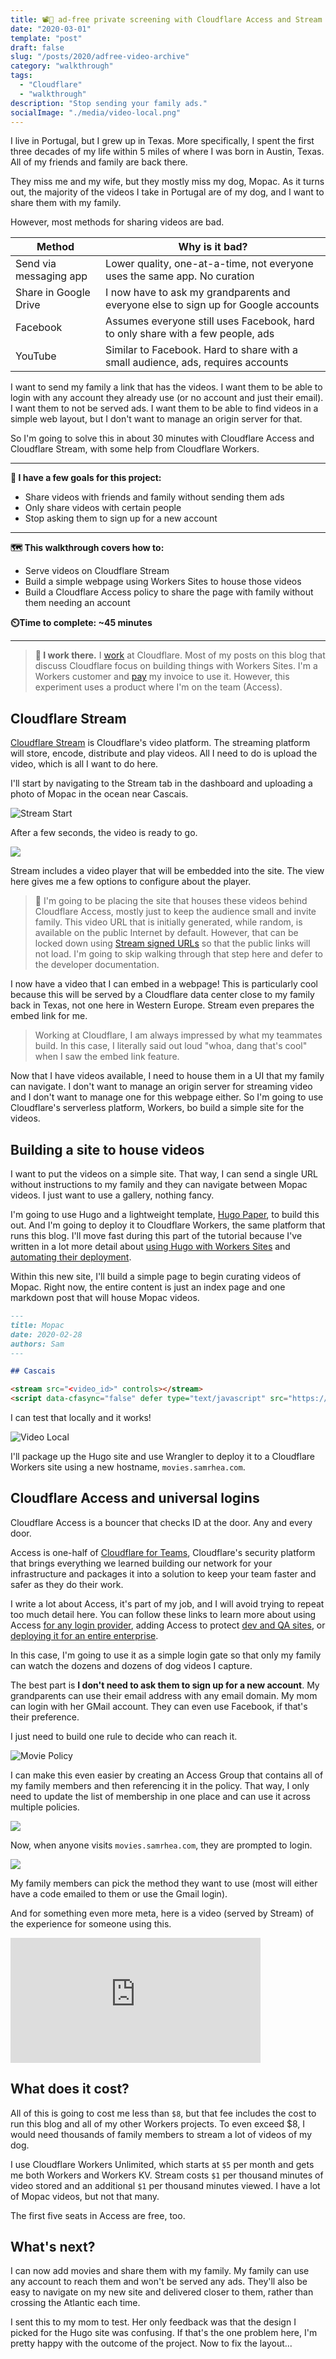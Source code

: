 ```yaml
---
title: 📽️🔑 ad-free private screening with Cloudflare Access and Stream
date: "2020-03-01"
template: "post"
draft: false
slug: "/posts/2020/adfree-video-archive"
category: "walkthrough"
tags:
  - "Cloudflare"
  - "walkthrough"
description: "Stop sending your family ads."
socialImage: "./media/video-local.png"
---
```


I live in Portugal, but I grew up in Texas. More specifically, I spent the first three decades of my life within 5 miles of where I was born in Austin, Texas. All of my friends and family are back there.

They miss me and my wife, but they mostly miss my dog, Mopac. As it turns out, the majority of the videos I take in Portugal are of my dog, and I want to share them with my family.

However, most methods for sharing videos are bad.

|Method|Why is it bad?|
|---|---|
|Send via messaging app|Lower quality, one-at-a-time, not everyone uses the same app. No curation|
|Share in Google Drive|I now have to ask my grandparents and everyone else to sign up for Google accounts|
|Facebook|Assumes everyone still uses Facebook, hard to only share with a few people, ads|
|YouTube|Similar to Facebook. Hard to share with a small audience, ads, requires accounts|

I want to send my family a link that has the videos. I want them to be able to login with any account they already use (or no account and just their email). I want them to not be served ads. I want them to be able to find videos in a simple web layout, but I don't want to manage an origin server for that.

So I'm going to solve this in about 30 minutes with Cloudflare Access and Cloudflare Stream, with some help from Cloudflare Workers.

---

**🎯 I have a few goals for this project:**

* Share videos with friends and family without sending them ads
* Only share videos with certain people
* Stop asking them to sign up for a new account

---

**🗺️ This walkthrough covers how to:**

* Serve videos on Cloudflare Stream
* Build a simple webpage using Workers Sites to house those videos
* Build a Cloudflare Access policy to share the page with family without them needing an account

**⏲️Time to complete: ~45 minutes**

---

> **👔 I work there.** I [work](https://www.linkedin.com/in/samrhea/) at Cloudflare. Most of my posts on this blog that discuss Cloudflare focus on building things with Workers Sites. I'm a Workers customer and [pay](https://twitter.com/LakeAustinBlvd/status/1200380340382191617) my invoice to use it. However, this experiment uses a product where I'm on the team (Access).

## Cloudflare Stream

[Cloudflare Stream](https://www.cloudflare.com/products/cloudflare-stream/) is Cloudflare's video platform. The streaming platform will store, encode, distribute and play videos. All I need to do is upload the video, which is all I want to do here.

I'll start by navigating to the Stream tab in the dashboard and uploading a photo of Mopac in the ocean near Cascais.

![Stream Start](./media/stream-start.png)

After a few seconds, the video is ready to go.

![](./media/stream-load.png)

Stream includes a video player that will be embedded into the site. The view here gives me a few options to configure about the player.

> 🔐 I'm going to be placing the site that houses these videos behind Cloudflare Access, mostly just to keep the audience small and invite family. This video URL that is initially generated, while random, is available on the public Internet by default. However, that can be locked down using [Stream signed URLs](https://developers.cloudflare.com/stream/security/signed-urls/) so that the public links will not load. I'm going to skip walking through that step here and defer to the developer documentation.

I now have a video that I can embed in a webpage! This is particularly cool because this will be served by a Cloudflare data center close to my family back in Texas, not one here in Western Europe. Stream even prepares the embed link for me.

> Working at Cloudflare, I am always impressed by what my teammates build. In this case, I literally said out loud "whoa, dang that's cool" when I saw the embed link feature.

Now that I have videos available, I need to house them in a UI that my family can navigate. I don't want to manage an origin server for streaming video and I don't want to manage one for this webpage either. So I'm going to use Cloudflare's serverless platform, Workers, bo build a simple site for the videos.

## Building a site to house videos

I want to put the videos on a simple site. That way, I can send a single URL without instructions to my family and they can navigate between Mopac videos. I just want to use a gallery, nothing fancy.

I'm going to use Hugo and a lightweight template, [Hugo Paper](https://themes.gohugo.io/hugo-paper/), to build this out. And I'm going to deploy it to Cloudflare Workers, the same platform that runs this blog. I'll move fast during this part of the tutorial because I've written in a lot more detail about [using Hugo with Workers Sites](https://blog.samrhea.com/post/wrangler-sites/) and [automating their deployment](https://blog.samrhea.com/post/github-actions/).

Within this new site, I'll build a simple page to begin curating videos of Mopac. Right now, the entire content is just an index page and one markdown post that will house Mopac videos.

```md
---
title: Mopac
date: 2020-02-28
authors: Sam
---

## Cascais

<stream src="<video_id>" controls></stream>
<script data-cfasync="false" defer type="text/javascript" src="https://embed.videodelivery.net/embed/r4xu.fla9.latest.js?video=<video_id>"></script>
```

I can test that locally and it works!

![Video Local](./media/video-local.png)

I'll package up the Hugo site and use Wrangler to deploy it to a Cloudflare Workers site using a new hostname, `movies.samrhea.com`.

## Cloudflare Access and universal logins

Cloudflare Access is a bouncer that checks ID at the door. Any and every door.

Access is one-half of [Cloudflare for Teams](https://blog.cloudflare.com/cloudflare-for-teams-products/), Cloudflare's security platform that brings everything we learned building our network for your infrastructure and packages it into a solution to keep your team faster and safer as they do their work.

I write a lot about Access, it's part of my job, and I will avoid trying to repeat too much detail here. You can follow these links to learn more about using Access [for any login provider](https://blog.cloudflare.com/multi-sso-and-cloudflare-access-adding-linkedin-and-github-teams/), adding Access to protect [dev and QA sites](https://blog.samrhea.com/post/deploy-pipeline/), or [deploying it for an entire enterprise](https://blog.cloudflare.com/announcing-the-cloudflare-access-app-launch/).

In this case, I'm going to use it as a simple login gate so that only my family can watch the dozens and dozens of dog videos I capture.

The best part is **I don't need to ask them to sign up for a new account**. My grandparents can use their email address with any email domain. My mom can login with her GMail account. They can even use Facebook, if that's their preference.

I just need to build one rule to decide who can reach it.

![Movie Policy](./media/movie-policy.png)

I can make this even easier by creating an Access Group that contains all of my family members and then referencing it in the policy. That way, I only need to update the list of membership in one place and can use it across multiple policies.

![](./media/group.png)

Now, when anyone visits `movies.samrhea.com`, they are prompted to login.

![](./media/login-prompt.png)

My family members can pick the method they want to use (most will either have a code emailed to them or use the Gmail login).

And for something even more meta, here is a video (served by Stream) of the experience for someone using this.

<iframe
  src="https://iframe.videodelivery.net/4d3300dd2c50b01c13ce5ef946de6fde"
  style="border: none;"
  height="200"
  width="400"
  allow="accelerometer; gyroscope; autoplay; encrypted-media; picture-in-picture;"
  allowfullscreen="true"
></iframe>

## What does it cost?

All of this is going to cost me less than `$8`, but that fee includes the cost to run this blog and all of my other Workers projects. To even exceed $8, I would need thousands of family members to stream a lot of videos of my dog.

I use Cloudflare Workers Unlimited, which starts at `$5` per month and gets me both Workers and Workers KV. Stream costs `$1` per thousand minutes of video stored and an additional `$1` per thousand minutes viewed. I have a lot of Mopac videos, but not that many.

The first five seats in Access are free, too.

## What's next?

I can now add movies and share them with my family. My family can use any account to reach them and won't be served any ads. They'll also be easy to navigate on my new site and delivered closer to them, rather than crossing the Atlantic each time.

I sent this to my mom to test. Her only feedback was that the design I picked for the Hugo site was confusing. If that's the one problem here, I'm pretty happy with the outcome of the project. Now to fix the layout...